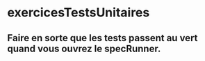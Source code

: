 # exercicesTestsUnitaires
## Faire en sorte que les tests passent au vert quand vous ouvrez le specRunner.
